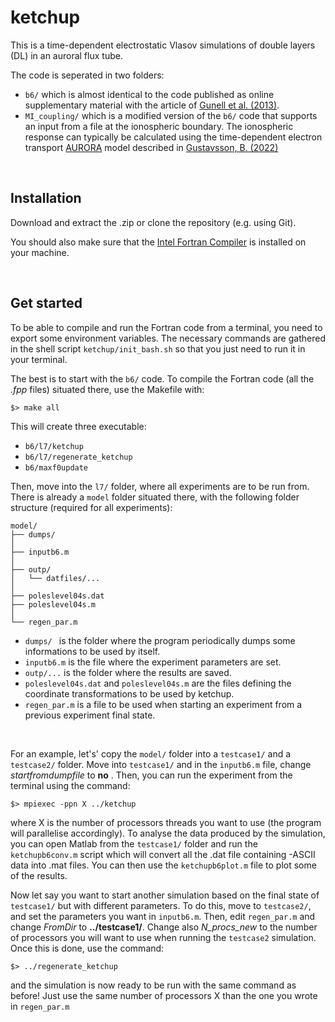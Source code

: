 # ketchup

This is a time-dependent electrostatic Vlasov simulations of double layers (DL) in an auroral flux tube. 

The code is seperated in two folders:
- `b6/` which is almost identical to the code published as online supplementary material with the article of [Gunell et al. (2013)](https://doi.org/10.5194/angeo-31-1227-2013).
- `MI_coupling/` which is a modified version of the `b6/` code that supports an input from a file at the ionospheric boundary. The ionospheric response can typically be calculated using the time-dependent electron transport [AURORA](https://github.com/egavazzi/AURORA) model described in [Gustavsson, B. (2022)](https://doi.org/10.1029/2019JA027608)

<br />

## Installation
Download and extract the .zip or clone the repository (e.g. using Git).

You should also make sure that the [Intel Fortran Compiler](https://www.intel.com/content/www/us/en/developer/tools/oneapi/fortran-compiler.html#gs.derk94) is installed on your machine.

<br />

## Get started
To be able to compile and run the Fortran code from a terminal, you need to export some environment variables. The necessary commands are gathered in the shell script `ketchup/init_bash.sh` so that you just need to run it in your terminal.


The best is to start with the `b6/` code. To compile the Fortran code (all the *.fpp* files) situated there, use the Makefile with:
```
$> make all
```
This will create three executable: 
- `b6/l7/ketchup`
- `b6/l7/regenerate_ketchup`
- `b6/maxf0update`

Then, move into the `l7/` folder, where all experiments are to be run from. There is already a `model` folder situated there, with the following folder structure (required for all experiments):
```
model/
├── dumps/
│   
├── inputb6.m
│ 
├── outp/
│   └── datfiles/...
│
├── poleslevel04s.dat
├── poleslevel04s.m
│
└── regen_par.m
```
- `dumps/ ` is the folder where the program periodically dumps some informations to be used by itself. 
- `inputb6.m` is the file where the experiment parameters are set.
- `outp/...` is the folder where the results are saved.
- `poleslevel04s.dat` and `poleslevel04s.m` are the files defining the coordinate transformations to be used by ketchup.
- `regen_par.m` is a file to be used when starting an experiment from a previous experiment final state.

<br />

For an example, let's' copy the `model/` folder into a `testcase1/` and a `testcase2/` folder.
Move into `testcase1/` and in the `inputb6.m` file, change *startfromdumpfile* to **no**
. Then, you can run the experiment from the terminal using the command:
```
$> mpiexec -ppn X ../ketchup
```
where X is the number of processors threads you want to use (the program will parallelise accordingly). To analyse the data produced by the simulation, you can open Matlab from the `testcase1/` folder and run the `ketchupb6conv.m` script which will convert all the .dat file containing -ASCII data into .mat files. You can then use the `ketchupb6plot.m` file to plot some of the results.

Now let say you want to start another simulation based on the final state of `testcase1/` but with different parameters. To do this, move to `testcase2/`, and set the parameters you want in `inputb6.m`. Then, edit `regen_par.m` and change *FromDir* to **../testcase1/**. Change also *N_procs_new* to the number of processors you will want to use when running the `testcase2` simulation. Once this is done, use the command:
```
$> ../regenerate_ketchup
```
and the simulation is now ready to be run with the same command as before! Just use the same number of processors X than the one you wrote in `regen_par.m`

